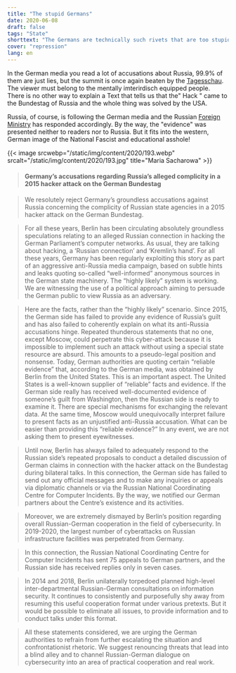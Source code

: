 ```yaml
---
title: "The stupid Germans"
date: 2020-06-08
draft: false
tags: "State"
shorttext: "The Germans are technically such rivets that are too stupid for the monitoring app Corona, no Russian hacks are solved by the USA ..."
cover: "repression"
lang: en
---
```


In the German media you read a lot of accusations about Russia, 99.9% of them are just lies, but the summit is once again beaten by the [Tagesschau](https://www.tagesschau.de/investigativ/ndr-wdr/hacker-bundestag-111.html "Wie lief die Suche nach dem Hacker?"). The viewer must belong to the mentally imterirdisch equipped people. There is no other way to explain a Text that tells us that the" Hack " came to the Bundestag of Russia and the whole thing was solved by the USA.

Russia, of course, is following the German media and the Russian [Foreign Ministry](https://www.mid.ru/ru/foreign_policy/news/-/asset_publisher/cKNonkJE02Bw/content/id/4148999?p_p_id=101_INSTANCE_cKNonkJE02Bw&_101_INSTANCE_cKNonkJE02Bw_languageId=en_GB#14 "Briefing by Foreign Ministry Spokesperson Maria Zakharova, Moscow, June 4, 2020") has responded accordingly. By the way, the "evidence" was presented neither to readers nor to Russia. But it fits into the western, German image of the National Fascist and educational asshole!

{{< image srcwebp="/static/img/content/2020/193.webp" srcalt="/static/img/content/2020/193.jpg" title="Maria Sacharowa" >}}

> #### Germany’s accusations regarding Russia’s alleged complicity in a 2015 hacker attack on the German Bundestag

> We resolutely reject Germany’s groundless accusations against Russia concerning the complicity of Russian state agencies in a 2015 hacker attack on the German Bundestag.

> For all these years, Berlin has been circulating absolutely groundless speculations relating to an alleged Russian connection in hacking the German Parliament’s computer networks. As usual, they are talking about hacking, a ‘Russian connection’ and ‘Kremlin’s hand’. For all these years, Germany has been regularly exploiting this story as part of an aggressive anti-Russia media campaign, based on subtle hints and leaks quoting so-called “well-informed” anonymous sources in the German state machinery. The “highly likely” system is working. We are witnessing the use of a political approach aiming to persuade the German public to view Russia as an adversary.

> Here are the facts, rather than the “highly likely” scenario. Since 2015, the German side has failed to provide any evidence of Russia’s guilt and has also failed to coherently explain on what its anti-Russia accusations hinge. Repeated thunderous statements that no one, except Moscow, could perpetrate this cyber-attack because it is impossible to implement such an attack without using a special state resource are absurd. This amounts to a pseudo-legal position and nonsense. Today, German authorities are quoting certain “reliable evidence” that, according to the German media, was obtained by Berlin from the United States. This is an important aspect. The United States is a well-known supplier of “reliable” facts and evidence. If the German side really has received well-documented evidence of someone’s guilt from Washington, then the Russian side is ready to examine it. There are special mechanisms for exchanging the relevant data. At the same time, Moscow would unequivocally interpret failure to present facts as an unjustified anti-Russia accusation. What can be easier than providing this “reliable evidence?” In any event, we are not asking them to present eyewitnesses.

>Until now, Berlin has always failed to adequately respond to the Russian side’s repeated proposals to conduct a detailed discussion of German claims in connection with the hacker attack on the Bundestag during bilateral talks. In this connection, the German side has failed to send out any official messages and to make any inquiries or appeals via diplomatic channels or via the Russian National Coordinating Centre for Computer Incidents. By the way, we notified our German partners about the Centre’s existence and its activities.

> Moreover, we are extremely dismayed by Berlin’s position regarding overall Russian-German cooperation in the field of cybersecurity. In 2019-2020, the largest number of cyberattacks on Russian infrastructure facilities was perpetrated from Germany.

> In this connection, the Russian National Coordinating Centre for Computer Incidents has sent 75 appeals to German partners, and the Russian side has received replies only in seven cases.

> In 2014 and 2018, Berlin unilaterally torpedoed planned high-level inter-departmental Russian-German consultations on information security. It continues to consistently and purposefully shy away from resuming this useful cooperation format under various pretexts. But it would be possible to eliminate all issues, to provide information and to conduct talks under this format.

> All these statements considered, we are urging the German authorities to refrain from further escalating the situation and confrontationist rhetoric. We suggest renouncing threats that lead into a blind alley and to channel Russian-German dialogue on cybersecurity into an area of practical cooperation and real work.
